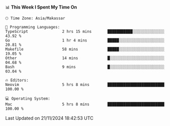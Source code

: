 <!--START_SECTION:waka-->
📊 **This Week I Spent My Time On** 

```text
🕑︎ Time Zone: Asia/Makassar

💬 Programming Languages: 
TypeScript               2 hrs 15 mins       ███████████░░░░░░░░░░░░░░   43.92 % 
Go                       1 hr 4 mins         █████░░░░░░░░░░░░░░░░░░░░   20.81 % 
Makefile                 58 mins             █████░░░░░░░░░░░░░░░░░░░░   19.05 % 
Other                    14 mins             █░░░░░░░░░░░░░░░░░░░░░░░░   04.68 % 
Bash                     9 mins              █░░░░░░░░░░░░░░░░░░░░░░░░   03.04 % 

🔥 Editors: 
Neovim                   5 hrs 8 mins        █████████████████████████   100.00 % 

💻 Operating System: 
Mac                      5 hrs 8 mins        █████████████████████████   100.00 % 
```


 Last Updated on 21/11/2024 18:42:53 UTC
<!--END_SECTION:waka-->
